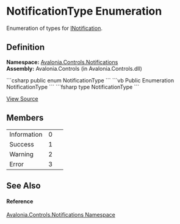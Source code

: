 # NotificationType Enumeration


Enumeration of types for <a href="T_Avalonia_Controls_Notifications_INotification">INotification</a>.



## Definition
**Namespace:** <a href="N_Avalonia_Controls_Notifications">Avalonia.Controls.Notifications</a>  
**Assembly:** Avalonia.Controls (in Avalonia.Controls.dll)

<Tabs groupId="api-code-preview">
<TabItem value="csharp" label="C#">
```csharp
public enum NotificationType
```
</TabItem>
<TabItem value="vb" label="VB">
```vb
Public Enumeration NotificationType
```
</TabItem>
<TabItem value="fsharp" label="F#">
```fsharp
type NotificationType
```
</TabItem>
</Tabs>



<a href="https://github.com/AvaloniaUI/Avalonia/tree/master/src/Avalonia.Controls/Notifications/NotificationType.cs" title="View the source code">View Source</a>



## Members
<table>
<tr>
<td>Information</td>
<td>0</td>
<td> </td>
</tr>
<tr>
<td>Success</td>
<td>1</td>
<td> </td>
</tr>
<tr>
<td>Warning</td>
<td>2</td>
<td> </td>
</tr>
<tr>
<td>Error</td>
<td>3</td>
<td> </td>
</tr>
</table>

## See Also


#### Reference
<a href="N_Avalonia_Controls_Notifications">Avalonia.Controls.Notifications Namespace</a>  

